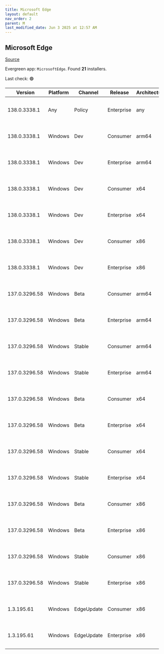 ```yaml
---
title: Microsoft Edge
layout: default
nav_order: 2
parent: M
last_modified_date: Jun 3 2025 at 12:57 AM
---
```


## Microsoft Edge

[Source](https://www.microsoft.com/edge)

Evergreen app: `MicrosoftEdge`. Found **21** installers.

Last check: 🟢

| Version       | Platform | Channel    | Release    | Architecture | Hash                                                             | URI                                                                                                                                                                                                                                                                                                                      |
| ------------- | -------- | ---------- | ---------- | ------------ | ---------------------------------------------------------------- | ------------------------------------------------------------------------------------------------------------------------------------------------------------------------------------------------------------------------------------------------------------------------------------------------------------------------ |
| 138.0.3338.1  | Any      | Policy     | Enterprise | any          | 42039132A6C58BF46289199A691133A6A963A84E9B294DB76E3E51ACE28C0668 | [https://msedge.sf.dl.delivery.mp.microsoft.com/filestreamingservice/files/5fab0833-f87b-4703-b4be-b84dfd31a378/MicrosoftEdgePolicyTemplates.cab](https://msedge.sf.dl.delivery.mp.microsoft.com/filestreamingservice/files/5fab0833-f87b-4703-b4be-b84dfd31a378/MicrosoftEdgePolicyTemplates.cab)                       |
| 138.0.3338.1  | Windows  | Dev        | Consumer   | arm64        | 00F4BF3811AF2943E5AE840B72599628F6D8B29795979F430B89FCC91E17DD51 | [https://msedge.sf.dl.delivery.mp.microsoft.com/filestreamingservice/files/4370679f-4adc-46ed-bc7f-0f7691183552/MicrosoftEdgeDevEnterpriseARM64.msi](https://msedge.sf.dl.delivery.mp.microsoft.com/filestreamingservice/files/4370679f-4adc-46ed-bc7f-0f7691183552/MicrosoftEdgeDevEnterpriseARM64.msi)                 |
| 138.0.3338.1  | Windows  | Dev        | Enterprise | arm64        | 00F4BF3811AF2943E5AE840B72599628F6D8B29795979F430B89FCC91E17DD51 | [https://msedge.sf.dl.delivery.mp.microsoft.com/filestreamingservice/files/4370679f-4adc-46ed-bc7f-0f7691183552/MicrosoftEdgeDevEnterpriseARM64.msi](https://msedge.sf.dl.delivery.mp.microsoft.com/filestreamingservice/files/4370679f-4adc-46ed-bc7f-0f7691183552/MicrosoftEdgeDevEnterpriseARM64.msi)                 |
| 138.0.3338.1  | Windows  | Dev        | Consumer   | x64          | A9D2227EEF617FBDFA0745C25C670F706A63B130BB38A93691B3AA543A97D6EB | [https://msedge.sf.dl.delivery.mp.microsoft.com/filestreamingservice/files/318ce196-5200-4bd6-ab49-abcdeb82102f/MicrosoftEdgeDevEnterpriseX64.msi](https://msedge.sf.dl.delivery.mp.microsoft.com/filestreamingservice/files/318ce196-5200-4bd6-ab49-abcdeb82102f/MicrosoftEdgeDevEnterpriseX64.msi)                     |
| 138.0.3338.1  | Windows  | Dev        | Enterprise | x64          | A9D2227EEF617FBDFA0745C25C670F706A63B130BB38A93691B3AA543A97D6EB | [https://msedge.sf.dl.delivery.mp.microsoft.com/filestreamingservice/files/318ce196-5200-4bd6-ab49-abcdeb82102f/MicrosoftEdgeDevEnterpriseX64.msi](https://msedge.sf.dl.delivery.mp.microsoft.com/filestreamingservice/files/318ce196-5200-4bd6-ab49-abcdeb82102f/MicrosoftEdgeDevEnterpriseX64.msi)                     |
| 138.0.3338.1  | Windows  | Dev        | Consumer   | x86          | CABBF19C8CF3BAA5BD0986631120C59A4A4839010C2BBAB4711BB1AED0F4A765 | [https://msedge.sf.dl.delivery.mp.microsoft.com/filestreamingservice/files/010065c5-8b5d-42f3-b989-2dbe2c3cbee1/MicrosoftEdgeDevEnterpriseX86.msi](https://msedge.sf.dl.delivery.mp.microsoft.com/filestreamingservice/files/010065c5-8b5d-42f3-b989-2dbe2c3cbee1/MicrosoftEdgeDevEnterpriseX86.msi)                     |
| 138.0.3338.1  | Windows  | Dev        | Enterprise | x86          | CABBF19C8CF3BAA5BD0986631120C59A4A4839010C2BBAB4711BB1AED0F4A765 | [https://msedge.sf.dl.delivery.mp.microsoft.com/filestreamingservice/files/010065c5-8b5d-42f3-b989-2dbe2c3cbee1/MicrosoftEdgeDevEnterpriseX86.msi](https://msedge.sf.dl.delivery.mp.microsoft.com/filestreamingservice/files/010065c5-8b5d-42f3-b989-2dbe2c3cbee1/MicrosoftEdgeDevEnterpriseX86.msi)                     |
| 137.0.3296.58 | Windows  | Beta       | Consumer   | arm64        | C7E328E92D61017FC913EC093953FC96CCA0F3A00B9D79C031262637513AC144 | [https://msedge.sf.dl.delivery.mp.microsoft.com/filestreamingservice/files/229ddd0d-58ee-4c1c-be1c-dd0a55b13da0/MicrosoftEdgeBetaEnterpriseARM64.msi](https://msedge.sf.dl.delivery.mp.microsoft.com/filestreamingservice/files/229ddd0d-58ee-4c1c-be1c-dd0a55b13da0/MicrosoftEdgeBetaEnterpriseARM64.msi)               |
| 137.0.3296.58 | Windows  | Beta       | Enterprise | arm64        | C7E328E92D61017FC913EC093953FC96CCA0F3A00B9D79C031262637513AC144 | [https://msedge.sf.dl.delivery.mp.microsoft.com/filestreamingservice/files/229ddd0d-58ee-4c1c-be1c-dd0a55b13da0/MicrosoftEdgeBetaEnterpriseARM64.msi](https://msedge.sf.dl.delivery.mp.microsoft.com/filestreamingservice/files/229ddd0d-58ee-4c1c-be1c-dd0a55b13da0/MicrosoftEdgeBetaEnterpriseARM64.msi)               |
| 137.0.3296.58 | Windows  | Stable     | Consumer   | arm64        | AA8A5A9B641AA984BCA57F232EC598725A1810618F18A1324A80AD4E4BF9137A | [https://msedge.sf.dl.delivery.mp.microsoft.com/filestreamingservice/files/6f5eabee-74b9-477b-9e79-6a11c714a58e/MicrosoftEdgeEnterpriseARM64.msi](https://msedge.sf.dl.delivery.mp.microsoft.com/filestreamingservice/files/6f5eabee-74b9-477b-9e79-6a11c714a58e/MicrosoftEdgeEnterpriseARM64.msi)                       |
| 137.0.3296.58 | Windows  | Stable     | Enterprise | arm64        | AA8A5A9B641AA984BCA57F232EC598725A1810618F18A1324A80AD4E4BF9137A | [https://msedge.sf.dl.delivery.mp.microsoft.com/filestreamingservice/files/6f5eabee-74b9-477b-9e79-6a11c714a58e/MicrosoftEdgeEnterpriseARM64.msi](https://msedge.sf.dl.delivery.mp.microsoft.com/filestreamingservice/files/6f5eabee-74b9-477b-9e79-6a11c714a58e/MicrosoftEdgeEnterpriseARM64.msi)                       |
| 137.0.3296.58 | Windows  | Beta       | Consumer   | x64          | ADF19A39BBA24C1DADBF887BF557B11E2FD32C91525393374A4853549D7FFC1A | [https://msedge.sf.dl.delivery.mp.microsoft.com/filestreamingservice/files/fa1f4b17-6dd1-4861-9daf-ee75bd003094/MicrosoftEdgeBetaEnterpriseX64.msi](https://msedge.sf.dl.delivery.mp.microsoft.com/filestreamingservice/files/fa1f4b17-6dd1-4861-9daf-ee75bd003094/MicrosoftEdgeBetaEnterpriseX64.msi)                   |
| 137.0.3296.58 | Windows  | Beta       | Enterprise | x64          | ADF19A39BBA24C1DADBF887BF557B11E2FD32C91525393374A4853549D7FFC1A | [https://msedge.sf.dl.delivery.mp.microsoft.com/filestreamingservice/files/fa1f4b17-6dd1-4861-9daf-ee75bd003094/MicrosoftEdgeBetaEnterpriseX64.msi](https://msedge.sf.dl.delivery.mp.microsoft.com/filestreamingservice/files/fa1f4b17-6dd1-4861-9daf-ee75bd003094/MicrosoftEdgeBetaEnterpriseX64.msi)                   |
| 137.0.3296.58 | Windows  | Stable     | Consumer   | x64          | 4ED9609566E8E9E981B47DAB530BB16FE0F94D57500E79BF97A4D5D37602648E | [https://msedge.sf.dl.delivery.mp.microsoft.com/filestreamingservice/files/54824775-785a-497b-ad6c-ec11548520f2/MicrosoftEdgeEnterpriseX64.msi](https://msedge.sf.dl.delivery.mp.microsoft.com/filestreamingservice/files/54824775-785a-497b-ad6c-ec11548520f2/MicrosoftEdgeEnterpriseX64.msi)                           |
| 137.0.3296.58 | Windows  | Stable     | Enterprise | x64          | 4ED9609566E8E9E981B47DAB530BB16FE0F94D57500E79BF97A4D5D37602648E | [https://msedge.sf.dl.delivery.mp.microsoft.com/filestreamingservice/files/54824775-785a-497b-ad6c-ec11548520f2/MicrosoftEdgeEnterpriseX64.msi](https://msedge.sf.dl.delivery.mp.microsoft.com/filestreamingservice/files/54824775-785a-497b-ad6c-ec11548520f2/MicrosoftEdgeEnterpriseX64.msi)                           |
| 137.0.3296.58 | Windows  | Beta       | Consumer   | x86          | E535C173F151A9ED16E03718D0844C7E7965882867C9F17815585DA32E9226C2 | [https://msedge.sf.dl.delivery.mp.microsoft.com/filestreamingservice/files/984b55c9-7c75-4d8c-985e-b6a9daae1e63/MicrosoftEdgeBetaEnterpriseX86.msi](https://msedge.sf.dl.delivery.mp.microsoft.com/filestreamingservice/files/984b55c9-7c75-4d8c-985e-b6a9daae1e63/MicrosoftEdgeBetaEnterpriseX86.msi)                   |
| 137.0.3296.58 | Windows  | Beta       | Enterprise | x86          | E535C173F151A9ED16E03718D0844C7E7965882867C9F17815585DA32E9226C2 | [https://msedge.sf.dl.delivery.mp.microsoft.com/filestreamingservice/files/984b55c9-7c75-4d8c-985e-b6a9daae1e63/MicrosoftEdgeBetaEnterpriseX86.msi](https://msedge.sf.dl.delivery.mp.microsoft.com/filestreamingservice/files/984b55c9-7c75-4d8c-985e-b6a9daae1e63/MicrosoftEdgeBetaEnterpriseX86.msi)                   |
| 137.0.3296.58 | Windows  | Stable     | Consumer   | x86          | 57A02CA550BB02BC09D585B09A2CC5B2D9B09ABEAE2D25426614999AAA601A8E | [https://msedge.sf.dl.delivery.mp.microsoft.com/filestreamingservice/files/b3bacea1-2b81-45e0-8ff6-dbf6c782091e/MicrosoftEdgeEnterpriseX86.msi](https://msedge.sf.dl.delivery.mp.microsoft.com/filestreamingservice/files/b3bacea1-2b81-45e0-8ff6-dbf6c782091e/MicrosoftEdgeEnterpriseX86.msi)                           |
| 137.0.3296.58 | Windows  | Stable     | Enterprise | x86          | 57A02CA550BB02BC09D585B09A2CC5B2D9B09ABEAE2D25426614999AAA601A8E | [https://msedge.sf.dl.delivery.mp.microsoft.com/filestreamingservice/files/b3bacea1-2b81-45e0-8ff6-dbf6c782091e/MicrosoftEdgeEnterpriseX86.msi](https://msedge.sf.dl.delivery.mp.microsoft.com/filestreamingservice/files/b3bacea1-2b81-45e0-8ff6-dbf6c782091e/MicrosoftEdgeEnterpriseX86.msi)                           |
| 1.3.195.61    | Windows  | EdgeUpdate | Consumer   | x86          | 3D22756C17A551C5E3A840325B8944050638F6A420FE55167FC95D4915A8A72B | [https://msedge.sf.dl.delivery.mp.microsoft.com/filestreamingservice/files/ec3ff1fd-22bc-4da6-b8b3-b697d357a931/MicrosoftEdgeUpdateSetup_X86_1.3.195.61.exe](https://msedge.sf.dl.delivery.mp.microsoft.com/filestreamingservice/files/ec3ff1fd-22bc-4da6-b8b3-b697d357a931/MicrosoftEdgeUpdateSetup_X86_1.3.195.61.exe) |
| 1.3.195.61    | Windows  | EdgeUpdate | Enterprise | x86          | 3D22756C17A551C5E3A840325B8944050638F6A420FE55167FC95D4915A8A72B | [https://msedge.sf.dl.delivery.mp.microsoft.com/filestreamingservice/files/ec3ff1fd-22bc-4da6-b8b3-b697d357a931/MicrosoftEdgeUpdateSetup_X86_1.3.195.61.exe](https://msedge.sf.dl.delivery.mp.microsoft.com/filestreamingservice/files/ec3ff1fd-22bc-4da6-b8b3-b697d357a931/MicrosoftEdgeUpdateSetup_X86_1.3.195.61.exe) |

